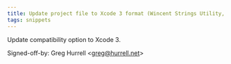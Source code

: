 ```yaml
---
title: Update project file to Xcode 3 format (Wincent Strings Utility, 98173a5)
tags: snippets
---
```


Update compatibility option to Xcode 3.

Signed-off-by: Greg Hurrell &lt;greg@hurrell.net&gt;
